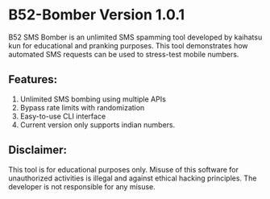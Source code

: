 # B52-Bomber Version 1.0.1
B52 SMS Bomber is an unlimited SMS spamming tool developed by kaihatsu kun for educational and pranking purposes. This tool demonstrates how automated SMS requests can be used to stress-test mobile numbers.

## Features:
1. Unlimited SMS bombing using multiple APIs
2. Bypass rate limits with randomization
3. Easy-to-use CLI interface
4. Current version only supports indian numbers.

## Disclaimer:
This tool is for educational purposes only. Misuse of this software for unauthorized activities is illegal and against ethical hacking principles. The developer is not responsible for any misuse.

